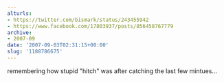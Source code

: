 ```yaml
---
alturls:
- https://twitter.com/bismark/status/243455942
- https://www.facebook.com/17803937/posts/856458767779
archive:
- 2007-09
date: '2007-09-03T02:31:15+00:00'
slug: '1188786675'
---
```


remembering how stupid "hitch" was after catching the last few mintues...

